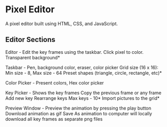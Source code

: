 # Pixel Editor

A pixel editor built using HTML, CSS, and JavaScript. 

## Editor Sections 

Editor - Edit the key frames using the taskbar. Click pixel to color. 
				 Transparent background*

Taskbar - Pen, background color, eraser, color picker
					Grid size (16 x 16): Min size - 8, Max size - 64
					Preset shapes (triangle, circle, rectangle, etc)*

Color Picker - Present colors, Hex color picker

Key Picker - Shows the key frames
						 Copy the previous frame or any frame
						 Add new key
						 Rearrange keys
						 Max keys - 10*
						 Import pictures to the grid*

Preview Window - Preview the animation by pressing the play button
								 Download animation as gif
								 Save As animation to computer will locally download all key frames as separate png files
